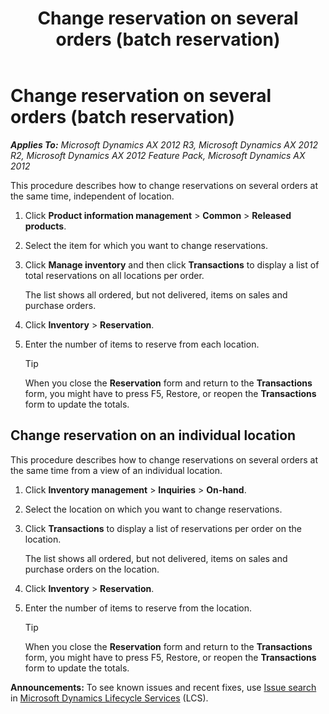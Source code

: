 ﻿---
title: Change reservation on several orders (batch reservation)
TOCTitle: Change reservation on several orders (batch reservation)
ms:assetid: 97e498ec-f046-441a-b72f-673050ac0840
ms:mtpsurl: https://technet.microsoft.com/en-us/library/Aa498436(v=AX.60)
ms:contentKeyID: 36058672
ms.date: 04/18/2014
mtps_version: v=AX.60
f1_keywords:
- reservation
- batch reservation
- reservation across locations
---

# Change reservation on several orders (batch reservation) 


_**Applies To:** Microsoft Dynamics AX 2012 R3, Microsoft Dynamics AX 2012 R2, Microsoft Dynamics AX 2012 Feature Pack, Microsoft Dynamics AX 2012_

This procedure describes how to change reservations on several orders at the same time, independent of location.

1.  Click **Product information management** \> **Common** \> **Released products**.

2.  Select the item for which you want to change reservations.

3.  Click **Manage inventory** and then click **Transactions** to display a list of total reservations on all locations per order.
    
    The list shows all ordered, but not delivered, items on sales and purchase orders.

4.  Click **Inventory** \> **Reservation**.

5.  Enter the number of items to reserve from each location.
    

    > [!TIP]
    > <P>When you close the <STRONG>Reservation</STRONG> form and return to the <STRONG>Transactions</STRONG> form, you might have to press F5, Restore, or reopen the <STRONG>Transactions</STRONG> form to update the totals.</P>



## Change reservation on an individual location

This procedure describes how to change reservations on several orders at the same time from a view of an individual location.

1.  Click **Inventory management** \> **Inquiries** \> **On-hand**.

2.  Select the location on which you want to change reservations.

3.  Click **Transactions** to display a list of reservations per order on the location.
    
    The list shows all ordered, but not delivered, items on sales and purchase orders on the location.

4.  Click **Inventory** \> **Reservation**.

5.  Enter the number of items to reserve from the location.
    

    > [!TIP]
    > <P>When you close the <STRONG>Reservation</STRONG> form and return to the <STRONG>Transactions</STRONG> form, you might have to press F5, Restore, or reopen the <STRONG>Transactions</STRONG> form to update the totals.</P>


  
**Announcements:** To see known issues and recent fixes, use [Issue search](http://go.microsoft.com/fwlink/?linkid=389258) in [Microsoft Dynamics Lifecycle Services](http://go.microsoft.com/fwlink/?linkid=306505) (LCS).

